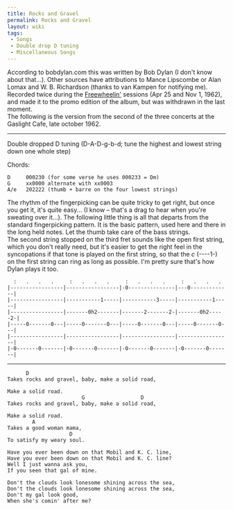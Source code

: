 ```yaml
---
title: Rocks and Gravel
permalink: Rocks and Gravel
layout: wiki
tags:
 - Songs
 - Double drop D tuning
 - Miscellaneous Songs
---
```


According to bobdylan.com this was written by Bob Dylan (I don't know
about that...). Other sources have attributions to Mance Lipscombe or
Alan Lomax and W. B. Richardson (thanks to van Kampen for notifying
me).  
Recorded twice during the [Freewheelin'](/wiki/Freewheelin' "wikilink")
sessions (Apr 25 and Nov 1, 1962), and made it to the promo edition of
the album, but was withdrawn in the last moment.  
The following is the version from the second of the three concerts at
the Gaslight Cafe, late october 1962.

* * * * *

Double dropped D tuning (D-A-D-g-b-d; tune the highest and lowest string
down one whole step)

Chords:

    D     000230 (for some verse he uses 000233 = Dm)
    G     xx0000 alternate with xx0003
    A/e   202222 (thumb + barre on the four lowest strings)

The rhythm of the fingerpicking can be quite tricky to get right, but
once you get it, it's quite easy... (I know – that's a drag to hear when
you're sweating over it...). The following little thing is all that
departs from the standard fingerpicking pattern. It is the basic
pattern, used here and there in the long held notes. Let the thumb take
care of the bass strings.  
The second string stopped on the third fret sounds like the open first
string, which you don't really need, but it's easier to get the right
feel in the syncopations if that tone is played on the first string, so
that the *c* (----1-) on the first string can ring as long as possible.
I'm pretty sure that's how Dylan plays it too.

      :   .   .   .     :   .   .   .     :   .   .   .     :   .   .   .
    |-----------------|-----------------|-0---------------|---0-------------|
    |-----------------|-----------1-----|-----------3-----|-----------1-----|
    |-----------------|-------0h2-------|-------2-------2-|-------0h2-----2-|
    |-----0-------0---|-----0-------0---|-----0-------0---|-----0-------0---|
    |-----------------|-----------------|-----------------|-----------------|
    |-0-------0-------|-0-------0-------|-0-------0-------|-0-------0-------|

* * * * *

          D
    Takes rocks and gravel, baby, make a solid road,

    Make a solid road.
                            G                  D
    Takes rocks and gravel, baby, make a solid road,

    Make a solid road.
            A
    Takes a good woman mama,
                        D
    To satisfy my weary soul.

    Have you ever been down on that Mobil and K. C. line,
    Have you ever been down on that Mobil and K. C. line?
    Well I just wanna ask you,
    If you seen that gal of mine.

    Don't the clouds look lonesome shining across the sea,
    Don't the clouds look lonesome shining across the sea,
    Don't my gal look good,
    When she's comin' after me?
